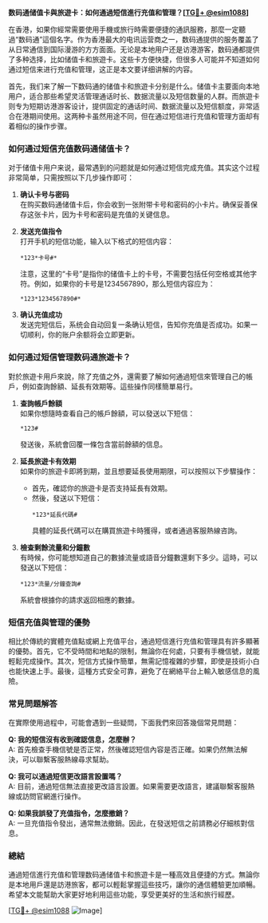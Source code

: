 **数码通储值卡與旅遊卡：如何通過短信進行充值和管理？[[TG💪+ @esim1088](https://t.me/s/esim1088)]**

在香港，如果你經常需要使用手機或旅行時需要便捷的通訊服務，那麼一定聽過“数码通”這個名字。作为香港最大的电讯运营商之一，数码通提供的服务覆盖了从日常通信到国际漫游的方方面面。无论是本地用户还是访港游客，数码通都提供了多种选择，比如储值卡和旅遊卡。这些卡方便快捷，但很多人可能并不知道如何通过短信来进行充值和管理，这正是本文要详细讲解的内容。

首先，我们来了解一下数码通的储值卡和旅遊卡分别是什么。储值卡主要面向本地用户，适合那些希望灵活管理通话时长、数据流量以及短信数量的人群。而旅遊卡则专为短期访港游客设计，提供固定的通话时间、数据流量以及短信额度，非常适合在港期间使用。这两种卡虽然用途不同，但在通过短信进行充值和管理方面却有着相似的操作步骤。

### **如何通过短信充值数码通储值卡？**

对于储值卡用户来说，最常遇到的问题就是如何通过短信完成充值。其实这个过程非常简单，只需按照以下几步操作即可：

1. **确认卡号与密码**  
   在购买数码通储值卡后，你会收到一张附带卡号和密码的小卡片。确保妥善保存这张卡片，因为卡号和密码是充值的关键信息。

2. **发送充值指令**  
   打开手机的短信功能，输入以下格式的短信内容：
   ```
   *123*卡号#*
   ```
   注意，这里的“卡号”是指你的储值卡上的卡号，不需要包括任何空格或其他字符。例如，如果你的卡号是1234567890，那么短信内容应为：
   ```
   *123*1234567890#*
   ```

3. **确认充值成功**  
   发送完短信后，系统会自动回复一条确认短信，告知你充值是否成功。如果一切顺利，你的账户余额将会立即更新。

### **如何通过短信管理数码通旅遊卡？**

對於旅遊卡用戶來說，除了充值之外，還需要了解如何通過短信來管理自己的帳戶，例如查詢餘額、延長有效期等。這些操作同樣簡單易行。

1. **查詢帳戶餘額**  
   如果你想隨時查看自己的帳戶餘額，可以發送以下短信：
   ```
   *123#
   ```
   發送後，系統會回覆一條包含當前餘額的信息。

2. **延長旅遊卡有效期**  
   如果你的旅遊卡即將到期，並且想要延長使用期限，可以按照以下步驟操作：
   - 首先，確認你的旅遊卡是否支持延長有效期。
   - 然後，發送以下短信：
     ```
     *123*延長代碼#
     ```
     具體的延長代碼可以在購買旅遊卡時獲得，或者通過客服熱線咨詢。

3. **檢查剩餘流量和分鐘數**  
   有時候，你可能想知道自己的數據流量或語音分鐘數還剩下多少。這時，可以發送以下短信：
   ```
   *123*流量/分鐘查詢#
   ```
   系統會根據你的請求返回相應的數據。

### **短信充值與管理的優勢**

相比於傳統的實體充值點或網上充值平台，通過短信進行充值和管理具有許多顯著的優勢。首先，它不受時間和地點的限制，無論你在何處，只要有手機信號，就能輕鬆完成操作。其次，短信方式操作簡單，無需記憶複雜的步驟，即使是技術小白也能快速上手。最後，這種方式安全可靠，避免了在網絡平台上輸入敏感信息的風險。

### **常見問題解答**

在實際使用過程中，可能會遇到一些疑問，下面我們來回答幾個常見問題：

**Q: 我的短信沒有收到確認信息，怎麼辦？**  
A: 首先檢查手機信號是否正常，然後確認短信內容是否正確。如果仍然無法解決，可以聯繫客服熱線尋求幫助。

**Q: 我可以通過短信更改語言設置嗎？**  
A: 目前，通過短信無法直接更改語言設置。如果需要更改語言，建議聯繫客服熱線或訪問官網進行操作。

**Q: 如果我誤發了充值指令，怎麼撤銷？**  
A: 一旦充值指令發出，通常無法撤銷。因此，在發送短信之前請務必仔細核對信息。

### **總結**

通過短信進行充值和管理数码通储值卡和旅遊卡是一種高效且便捷的方式。無論你是本地用戶還是訪港旅客，都可以輕鬆掌握這些技巧，讓你的通信體驗更加順暢。希望本文能幫助大家更好地利用這些功能，享受更美好的生活和旅行經歷。

[[TG💪+ @esim1088](https://t.me/s/esim1088) ![Image](https://i.postimg.cc/4NQfJmqS/Snipaste-2025-05-13-00-14-12.png)]